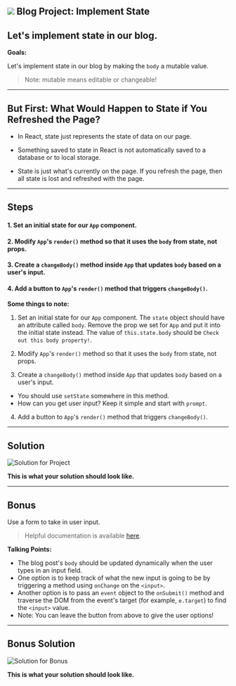 ## ![](https://ga-dash.s3.amazonaws.com/production/assets/logo-9f88ae6c9c3871690e33280fcf557f33.png) Blog Project: Implement State


## Let's implement state in our blog.

**Goals:**

Let's implement state in our blog by making the `body` a mutable value. 

> Note: mutable means editable  or changeable!


---

## But First: What Would Happen to State if You Refreshed the Page?

- In React, state just represents the state of data on our page.

- Something saved to state in React is not automatically saved to a database or to local storage.

- State is just what's currently on the page. If you refresh the page, then all state is lost and refreshed with the page.

---

## Steps

#### 1. Set an initial state for our `App` component.

#### 2. Modify `App`'s `render()` method so that it uses the `body` from state, not props.

#### 3. Create a `changeBody()` method inside `App` that updates `body` based on a user's input.

#### 4. Add a button to `App`'s `render()` method that triggers `changeBody()`.


**Some things to note:**

1. Set an initial state for our `App` component. The `state` object should have an attribute called `body`. Remove the prop we set for `App` and put it into the initial state instead. The value of `this.state.body` should be `Check out this body property!`.

2. Modify `App`'s `render()` method so that it uses the `body` from state, not props.

3. Create a `changeBody()` method inside `App` that updates `body` based on a user's input.
  - You should use `setState` somewhere in this method.
  - How can you get user input? Keep it simple and start with `prompt`.

4. Add a button to `App`'s `render()` method that triggers `changeBody()`.

---

## Solution

![Solution for Project](https://res.cloudinary.com/briezh/image/upload/v1556560665/State_SOLUTION_qszfgv.png)

<aside class="notes">

**This is what your solution should look like.**

---

## Bonus

Use a form to take in user input.

> Helpful documentation is available [here](https://reactjs.org/docs/forms.html).


**Talking Points:**

- The blog post's `body` should be updated dynamically when the user types in an input field.
- One option is to keep track of what the new input is going to be by triggering a method using `onChange` on the `<input>`.
- Another option is to pass an `event` object to the `onSubmit()` method and traverse the DOM from the event's target (for example, `e.target`) to find the `<input>` value.
- Note: You can leave the button from above to give the user options!

---

## Bonus Solution

![Solution for Bonus](https://res.cloudinary.com/briezh/image/upload/v1556560666/state_BONUS_SOLUTION_mjqchw.png)

<aside class="notes">

**This is what your solution should look like.**

